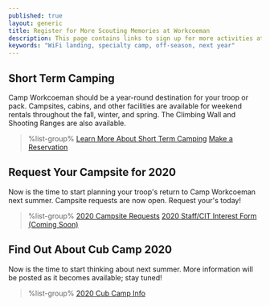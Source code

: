 ```yaml
---
published: true
layout: generic
title: Register for More Scouting Memories at Workcoeman
description: This page contains links to sign up for more activities at Camp Workcoeman.
keywords: "WiFi landing, specialty camp, off-season, next year"
---
```


## Short Term Camping

Camp Workcoeman should be a year-round destination for your troop or pack. Campsites, cabins, and other facilities are available for weekend rentals throughout the fall, winter, and spring. The Climbing Wall and Shooting Ranges are also available.

> %list-group%
> <a href="{{ site.url }}/short-term-camping/" class="list-group-item">Learn More About Short Term Camping</a>
> <a href="https://www.ctrivers.org/rentals/periods?filter_by_location=3" class="list-group-item">Make a Reservation</a>


## Request Your Campsite for 2020

Now is the time to start planning your troop's return to Camp Workcoeman next summer. Campsite requests are now open. Request your's today!

> %list-group%
> <a href="{{ site.url }}/2020/" class="list-group-item">2020 Campsite Requests</a>
> <a href="{{ site.url }}" class="list-group-item">2020 Staff/CIT Interest Form (Coming Soon)</a>

## Find Out About Cub Camp 2020

Now is the time to start thinking about next summer. More information will be posted as it becomes available; stay tuned!

> %list-group%
> <a href="{{ site.url }}/cubcamp2020/" class="list-group-item">2020 Cub Camp Info</a>
